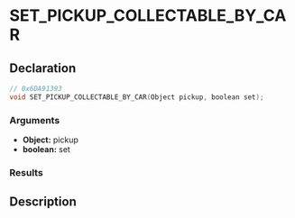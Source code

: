 # SET_PICKUP_COLLECTABLE_BY_CAR

## Declaration
```cpp
// 0x6DA91393
void SET_PICKUP_COLLECTABLE_BY_CAR(Object pickup, boolean set);
```

### Arguments
- **Object:** pickup
- **boolean:** set

### Results

## Description
